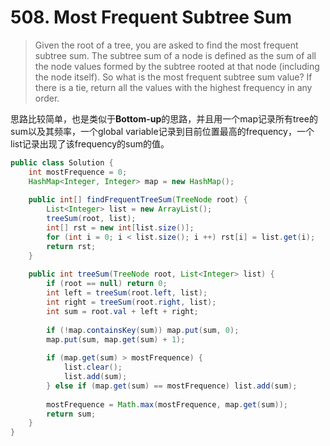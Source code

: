 # 508. Most Frequent Subtree Sum

> Given the root of a tree, you are asked to find the most frequent subtree sum. The subtree sum of a node is defined as the sum of all the node values formed by the subtree rooted at that node \(including the node itself\). So what is the most frequent subtree sum value? If there is a tie, return all the values with the highest frequency in any order.



思路比较简单，也是类似于**Bottom-up**的思路，并且用一个map记录所有tree的sum以及其频率，一个global variable记录到目前位置最高的frequency，一个list记录出现了该frequency的sum的值。

```java
public class Solution {
    int mostFrequence = 0;
    HashMap<Integer, Integer> map = new HashMap();
    
    public int[] findFrequentTreeSum(TreeNode root) {
        List<Integer> list = new ArrayList();
        treeSum(root, list);
        int[] rst = new int[list.size()];
        for (int i = 0; i < list.size(); i ++) rst[i] = list.get(i);
        return rst;
    }
    
    public int treeSum(TreeNode root, List<Integer> list) {
        if (root == null) return 0;
        int left = treeSum(root.left, list);
        int right = treeSum(root.right, list);
        int sum = root.val + left + right;
        
        if (!map.containsKey(sum)) map.put(sum, 0);
        map.put(sum, map.get(sum) + 1);
        
        if (map.get(sum) > mostFrequence) {
            list.clear();
            list.add(sum);
        } else if (map.get(sum) == mostFrequence) list.add(sum);
        
        mostFrequence = Math.max(mostFrequence, map.get(sum));
        return sum;
    }
}
```



